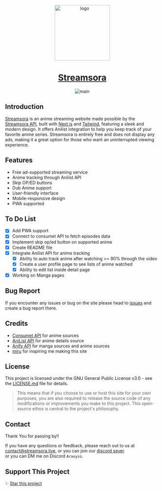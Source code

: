 <div align="center">
<a href="https://streamsora.live">
  <img src="https://github.com/Streamsora/Streamsora-V2/blob/main/public/streamsora.png?raw=true" alt="logo" width="180"/>
</a>
</div>

<h1 align="center">
  <a href="https://streamsora.live">Streamsora</a>
</h1>

<p align="center">
 <img src="https://github.com/Streamsora/Streamsora-V2/blob/main/public/showcase.png?raw=true" alt="main">
</p>

## Introduction

<p><a href="https://streamsora.live">Streamsora</a> is an anime streaming website made possible by the <a href="https://github.com/streamsora">Streamsora API</a>, built with <a href="https://github.com/vercel/next.js/">Next.js</a> and <a href="https://github.com/tailwindlabs/tailwindcss">Tailwind</a>, featuring a sleek and modern design. It offers Anilist integration to help you keep track of your favorite anime series. Streamsora is entirely free and does not display any ads, making it a great option for those who want an uninterrupted viewing experience.</p>

## Features

- Free ad-supported streaming service
- Anime tracking through Anilist API
- Skip OP/ED buttons
- Dub Anime support
- User-friendly interface
- Mobile-responsive design
- PWA supported

## To Do List

- [x] Add PWA support
- [x] Connect to consumet API to fetch episodes data
- [x] Implement skip op/ed button on supported anime
- [x] Create README file
- [x] Integrate Anilist API for anime tracking
  - [x] Ability to auto track anime after watching >= 90% through the video
  - [x] Create a user profile page to see lists of anime watched
  - [x] Ability to edit list inside detail page
- [x] Working on Manga pages

## Bug Report

If you encounter any issues or bug on the site please head to [issues](https://github.com/streamsora/streamsora-v2/issues) and create a bug report there.

## Credits

- [Consumet API](https://github.com/consumet/api.consumet.org) for anime sources
- [AniList API](https://github.com/AniList/ApiV2-GraphQL-Docs) for anime details source
- [Anify API](https://anify.tv/discord) for manga sources and anime sources
- [miru](https://github.com/ThaUnknown/miru/) for inspiring me making this site

## License

This project is licensed under the GNU General Public License v3.0 - see the [LICENSE.md](LICENSE.md) file for details.

> This means that if you choose to use or host this site for your own purposes, you are also required to release the source code of any modifications or improvements you make to this project. This open-source ethos is central to the project's philosophy.

## Contact

Thank You for passing by!!

If you have any questions or feedback, please reach out to us at [contact@streamsora.live](mailto:contact@streamsora.live?subject=[Streamsora]%20-%20Your%20Subject), or you can join our [discord sever](https://discord.gg/FQbfNWPSJM).
<br>
or you can DM me on Discord `Araxyso`.

## Support This Project

✨ [Star this project](https://github.com/streamsora/streamsora-v2)
